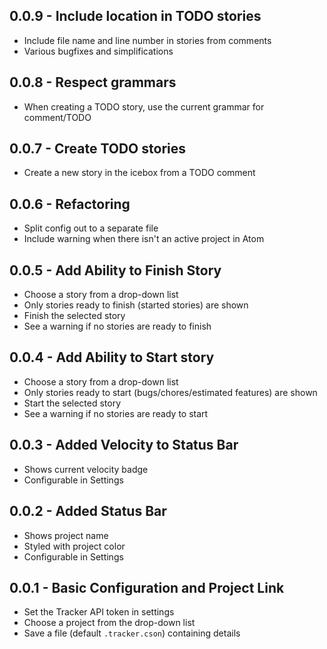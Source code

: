 ## 0.0.9 - Include location in TODO stories
* Include file name and line number in stories from comments
* Various bugfixes and simplifications

## 0.0.8 - Respect grammars
* When creating a TODO story, use the current grammar for comment/TODO

## 0.0.7 - Create TODO stories
* Create a new story in the icebox from a TODO comment

## 0.0.6 - Refactoring
* Split config out to a separate file
* Include warning when there isn't an active project in Atom

## 0.0.5 - Add Ability to Finish Story
* Choose a story from a drop-down list
* Only stories ready to finish (started stories) are shown
* Finish the selected story
* See a warning if no stories are ready to finish

## 0.0.4 - Add Ability to Start story
* Choose a story from a drop-down list
* Only stories ready to start (bugs/chores/estimated features) are shown
* Start the selected story
* See a warning if no stories are ready to start

## 0.0.3 - Added Velocity to Status Bar
* Shows current velocity badge
* Configurable in Settings

## 0.0.2 - Added Status Bar
* Shows project name
* Styled with project color
* Configurable in Settings

## 0.0.1 - Basic Configuration and Project Link
* Set the Tracker API token in settings
* Choose a project from the drop-down list
* Save a file (default `.tracker.cson`) containing details
